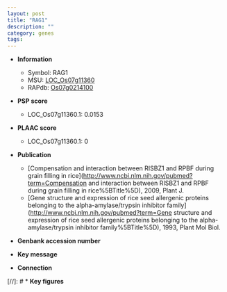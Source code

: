 ```yaml
---
layout: post
title: "RAG1"
description: ""
category: genes
tags: 
---
```


* **Information**  
    + Symbol: RAG1  
    + MSU: [LOC_Os07g11360](http://rice.plantbiology.msu.edu/cgi-bin/ORF_infopage.cgi?orf=LOC_Os07g11360)  
    + RAPdb: [Os07g0214100](http://rapdb.dna.affrc.go.jp/viewer/gbrowse_details/irgsp1?name=Os07g0214100)  

* **PSP score**  
    + LOC_Os07g11360.1: 0.0153 

* **PLAAC score**  
    + LOC_Os07g11360.1: 0 

* **Publication**  
    + [Compensation and interaction between RISBZ1 and RPBF during grain filling in rice](http://www.ncbi.nlm.nih.gov/pubmed?term=Compensation and interaction between RISBZ1 and RPBF during grain filling in rice%5BTitle%5D), 2009, Plant J.
    + [Gene structure and expression of rice seed allergenic proteins belonging to the alpha-amylase/trypsin inhibitor family](http://www.ncbi.nlm.nih.gov/pubmed?term=Gene structure and expression of rice seed allergenic proteins belonging to the alpha-amylase/trypsin inhibitor family%5BTitle%5D), 1993, Plant Mol Biol.

* **Genbank accession number**  

* **Key message**  

* **Connection**  

[//]: # * **Key figures**  


